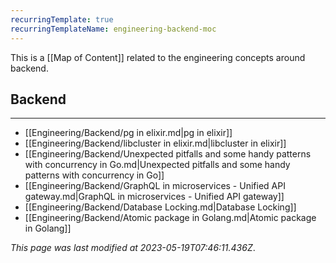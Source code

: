 ```yaml
---
recurringTemplate: true
recurringTemplateName: engineering-backend-moc
---
```


This is a [[Map of Content]] related to the engineering concepts around backend.

## Backend
---
- [[Engineering/Backend/pg in elixir.md|pg in elixir]]
- [[Engineering/Backend/libcluster in elixir.md|libcluster in elixir]]
- [[Engineering/Backend/Unexpected pitfalls and some handy patterns with concurrency in Go.md|Unexpected pitfalls and some handy patterns with concurrency in Go]]
- [[Engineering/Backend/GraphQL in microservices - Unified API gateway.md|GraphQL in microservices - Unified API gateway]]
- [[Engineering/Backend/Database Locking.md|Database Locking]]
- [[Engineering/Backend/Atomic package in Golang.md|Atomic package in Golang]]


*This page was last modified at 2023-05-19T07:46:11.436Z*.
